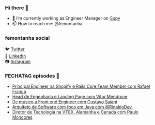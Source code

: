 ### Hi there 👋

- 🔭 I’m currently working as Engineer Manager on [Gupy](https://www.gupy.io/)
- 📫 How to reach me: @femontanha

### femontanha social

🐦 [Twitter](https://twitter.com/femontanha)<br>
💼 [Linkedin](https://www.linkedin.com/in/femontanha)<br>
📷 [Instagram](http://instagram.com/fellipeazambuja)<br>

### FECHATAG episodes 🎤

<!-- BLOG-POST-LIST:START -->
- [Principal Engineer na Shopify e Rails Core Team Member com Rafael França](https://anchor.fm/fechatagpodcast/episodes/Principal-Engineer-na-Shopify-e-Rails-Core-Team-Member-com-Rafael-Frana-e1bt6k8)
- [Head de Engenharia e Landing Page com Vitor Mendrone](https://anchor.fm/fechatagpodcast/episodes/Head-de-Engenharia-e-Landing-Page-com-Vitor-Mendrone-e1bkcs9)
- [De músico a Front end Engineer com Gustavo Saiani](https://anchor.fm/fechatagpodcast/episodes/De-msico-a-Front-end-Engineer-com-Gustavo-Saiani-e1b8m2f)
- [Arquiteto de Software com foco em Java com @RinaldoDev ​](https://anchor.fm/fechatagpodcast/episodes/Arquiteto-de-Software-com-foco-em-Java-com-RinaldoDev-e1asn6c)
- [Diretor de Tecnologia na VTEX, Alemanha e Canada com Paulo Monçores](https://anchor.fm/fechatagpodcast/episodes/Diretor-de-Tecnologia-na-VTEX--Alemanha-e-Canada-com-Paulo-Monores-e1akiq4)
<!-- BLOG-POST-LIST:END -->
